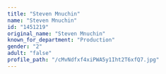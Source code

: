 ```yaml
---
title: "Steven Mnuchin"
name: "Steven Mnuchin"
id: "1451219"
original_name: "Steven Mnuchin"
known_for_department: "Production"
gender: "2"
adult: "false"
profile_path: "/cMvNdfxf4xiPWA5y1Iht2T6xfQ7.jpg"
---
```

